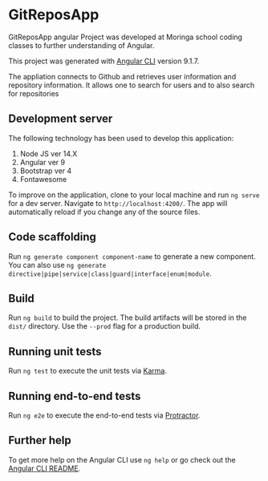 # GitReposApp

GitReposApp angular Project was developed at Moringa school coding classes to further understanding of Angular.

This project was generated with [Angular CLI](https://github.com/angular/angular-cli) version 9.1.7.

The appliation connects to Github and retrieves user information and repository information. It allows one to search for users and to also search for repositories

## Development server

The following technology has been used to develop this application:

1. Node JS ver 14.X
2. Angular ver 9
3. Bootstrap ver 4
4. Fontawesome

To improve on the application, clone to your local machine and run `ng serve` for a dev server. Navigate to `http://localhost:4200/`. The app will automatically reload if you change any of the source files.


## Code scaffolding

Run `ng generate component component-name` to generate a new component. You can also use `ng generate directive|pipe|service|class|guard|interface|enum|module`.

## Build

Run `ng build` to build the project. The build artifacts will be stored in the `dist/` directory. Use the `--prod` flag for a production build.

## Running unit tests

Run `ng test` to execute the unit tests via [Karma](https://karma-runner.github.io).

## Running end-to-end tests

Run `ng e2e` to execute the end-to-end tests via [Protractor](http://www.protractortest.org/).

## Further help

To get more help on the Angular CLI use `ng help` or go check out the [Angular CLI README](https://github.com/angular/angular-cli/blob/master/README.md).
